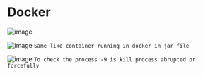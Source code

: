 # Docker

![image](https://github.com/pavankumar0077/Devops-SRE/assets/40380941/a127c532-8aa4-45bf-9299-cacb8a4660cd)

![image](https://github.com/pavankumar0077/Devops-SRE/assets/40380941/a67181df-7c80-428a-9cd4-5a7c7c0402e5)
``` Same like container running in docker in jar file ```

![image](https://github.com/pavankumar0077/Devops-SRE/assets/40380941/3f9cead4-5ca3-4a02-a15a-870ebd7277c5)
``` To check the process -9 is kill process abrupted or forcefully ```



